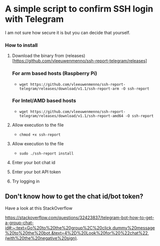 # A simple script to confirm SSH login with Telegram

I am not sure how secure it is but you can decide that yourself.


### How to install

1. Download the binary from (releases)[https://github.com/vleeuwenmenno/ssh-report-telegram/releases]
    ### For arm based hosts (Raspberry Pi)
    - ```wget https://github.com/vleeuwenmenno/ssh-report-telegram/releases/download/v1.1/ssh-report-arm -O ssh-report```
    ### For Intel/AMD based hosts
    - ```wget https://github.com/vleeuwenmenno/ssh-report-telegram/releases/download/v1.1/ssh-report-amd64 -O ssh-report```

2. Allow execution to the file
    - ```chmod +x ssh-report```
    
3. Allow execution to the file
    - ```sudo ./ssh-report install```

4. Enter your bot chat id
5. Enter your bot API token
6. Try logging in

## Don't know how to get the chat id/bot token?

Have a look at this StackOverflow

https://stackoverflow.com/questions/32423837/telegram-bot-how-to-get-a-group-chat-id#:~:text=Go%20to%20the%20group%2C%20click,dummy%20message%20to%20the%20bot.&text=4%2D%20Look%20for%20%22chat%22,(with%20the%20negative%20sign).